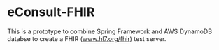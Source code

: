 # eConsult-FHIR
This is a prototype to combine Spring Framework and AWS DynamoDB databse to create a FHIR (www.hl7.org/fhir) test server.
